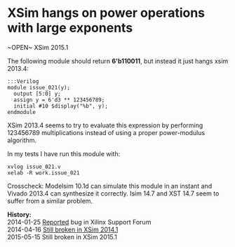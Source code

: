 
XSim hangs on power operations with large exponents
===================================================

~OPEN~ XSim 2015.1

The following module should return **6'b110011**, but instead it just hangs xsim 2013.4:

    :::Verilog
    module issue_021(y);
      output [5:0] y;
      assign y = 6'd3 ** 123456789;
      initial #10 $display("%b", y);
    endmodule

XSim 2013.4 seems to try to evaluate this expression by performing 123456789
multiplications instead of using a proper power-modulus algorithm.

In my tests I have run this module with:

    xvlog issue_021.v
    xelab -R work.issue_021

Crosscheck: Modelsim 10.1d can simulate this module in an instant and Vivado
2013.4 can synthesize it correctly. Isim 14.7 and XST 14.7 seem to suffer from
a similar problem.

**History:**  
2014-01-25 [Reported](http://forums.xilinx.com/t5/Simulation-and-Verification/XSim-hangs-on-power-operations-with-large-exponents/td-p/406887) bug in Xilinx Support Forum  
2014-04-16 [Still broken in XSim 2014.1](http://forums.xilinx.com/t5/Synthesis/Bugs-in-Vivado-2014-1/td-p/440750)  
2015-05-15 Still broken in XSim 2015.1

